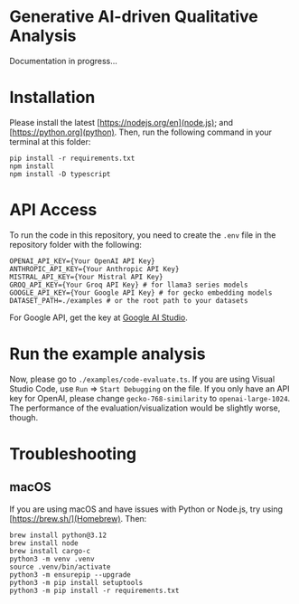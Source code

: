 # Generative AI-driven Qualitative Analysis
Documentation in progress...

# Installation
Please install the latest [https://nodejs.org/en](node.js); and [https://python.org](python).
Then, run the following command in your terminal at this folder:
```
pip install -r requirements.txt
npm install
npm install -D typescript
```

# API Access
To run the code in this repository, you need to create the `.env` file in the repository folder with the following:

```
OPENAI_API_KEY={Your OpenAI API Key}
ANTHROPIC_API_KEY={Your Anthropic API Key}
MISTRAL_API_KEY={Your Mistral API Key}
GROQ_API_KEY={Your Groq API Key} # for llama3 series models
GOOGLE_API_KEY={Your Google API Key} # for gecko embedding models
DATASET_PATH=./examples # or the root path to your datasets
```

For Google API, get the key at [Google AI Studio](https://aistudio.google.com/app/u/1/apikey).

# Run the example analysis
Now, please go to `./examples/code-evaluate.ts`. If you are using Visual Studio Code, use `Run` => `Start Debugging` on the file. If you only have an API key for OpenAI, please change `gecko-768-similarity` to `openai-large-1024`. The performance of the evaluation/visualization would be slightly worse, though.

# Troubleshooting
## macOS
If you are using macOS and have issues with Python or Node.js, try using [https://brew.sh/](Homebrew). Then:
```
brew install python@3.12
brew install node
brew install cargo-c
python3 -m venv .venv
source .venv/bin/activate
python3 -m ensurepip --upgrade
python3 -m pip install setuptools
python3 -m pip install -r requirements.txt
```